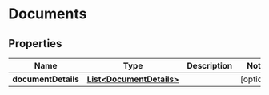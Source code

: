 # Documents

## Properties
Name | Type | Description | Notes
------------ | ------------- | ------------- | -------------
**documentDetails** | [**List&lt;DocumentDetails&gt;**](DocumentDetails.md) |  |  [optional]
